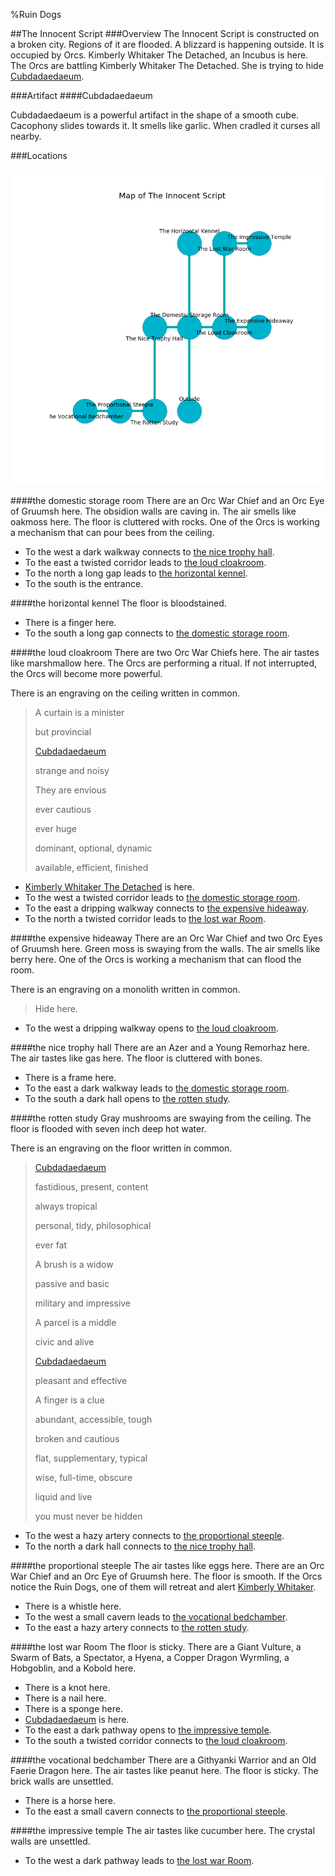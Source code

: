 %Ruin Dogs

##The Innocent Script
###Overview
The Innocent Script is constructed on a broken city. Regions of it are flooded. A blizzard is happening outside. It is occupied by Orcs. <a name="Kimberly-Whitaker-The-Detached"></a>Kimberly Whitaker The Detached, an Incubus is here. The Orcs are battling Kimberly Whitaker The Detached. She  is trying to hide [Cubdadaedaeum](#Cubdadaedaeum). 



###Artifact
####<a name="Cubdadaedaeum"></a>Cubdadaedaeum


Cubdadaedaeum is a powerful artifact in the shape of a smooth cube. Cacophony slides towards it. It smells like garlic. When cradled it curses all nearby. 





###Locations


![](../v2/images/The-Innocent-Script.png)

####<a name="the-domestic-storage-room"></a>the domestic storage room
There are an Orc War Chief and an Orc Eye of Gruumsh here. The obsidion walls are caving in. The air smells like oakmoss here. The floor is cluttered with rocks. One of the Orcs is working a mechanism that can pour bees from the ceiling. 



* To the west a dark walkway connects to [the nice trophy hall](#the-nice-trophy-hall).
* To the east a twisted corridor leads to [the loud cloakroom](#the-loud-cloakroom).
* To the north a long gap leads to [the horizontal kennel](#the-horizontal-kennel).
* To the south is the entrance.


####<a name="the-horizontal-kennel"></a>the horizontal kennel
The floor is bloodstained. 



* There is a finger here.
* To the south a long gap connects to [the domestic storage room](#the-domestic-storage-room).


####<a name="the-loud-cloakroom"></a>the loud cloakroom
There are two Orc War Chiefs here. The air tastes like marshmallow here. The Orcs are performing a ritual. If not interrupted, the Orcs will become more powerful. 

There is an engraving on the ceiling written in common. 

> A curtain is a minister
>
> but provincial
>
> [Cubdadaedaeum](#Cubdadaedaeum)
>
> strange and noisy
>
> They are envious
>
> ever cautious
>
> ever huge
>
> dominant, optional, dynamic
>
> available, efficient, finished
>


* [Kimberly Whitaker The Detached](#Kimberly-Whitaker-The-Detached) is here.
* To the west a twisted corridor leads to [the domestic storage room](#the-domestic-storage-room).
* To the east a dripping walkway connects to [the expensive hideaway](#the-expensive-hideaway).
* To the north a twisted corridor leads to [the lost war Room](#the-lost-war-Room).


####<a name="the-expensive-hideaway"></a>the expensive hideaway
There are an Orc War Chief and two Orc Eyes of Gruumsh here. Green moss is swaying from the walls. The air smells like berry here. One of the Orcs is working a mechanism that can flood the room. 

There is an engraving on a monolith written in common. 

> Hide here.
>


* To the west a dripping walkway opens to [the loud cloakroom](#the-loud-cloakroom).


####<a name="the-nice-trophy-hall"></a>the nice trophy hall
There are an Azer and a Young Remorhaz here. The air tastes like gas here. The floor is cluttered with bones. 



* There is a frame here.
* To the east a dark walkway leads to [the domestic storage room](#the-domestic-storage-room).
* To the south a dark hall opens to [the rotten study](#the-rotten-study).


####<a name="the-rotten-study"></a>the rotten study
Gray mushrooms are swaying from the ceiling. The floor is flooded with seven inch deep hot water. 

There is an engraving on the floor written in common. 

> [Cubdadaedaeum](#Cubdadaedaeum)
>
> fastidious, present, content
>
> always tropical
>
> personal, tidy, philosophical
>
> ever fat
>
> A brush is a widow
>
> passive and basic
>
> military and impressive
>
> A parcel is a middle
>
> civic and alive
>
> [Cubdadaedaeum](#Cubdadaedaeum)
>
> pleasant and effective
>
> A finger is a clue
>
> abundant, accessible, tough
>
> broken and cautious
>
> flat, supplementary, typical
>
> wise, full-time, obscure
>
> liquid and live
>
> you must never be hidden
>


* To the west a hazy artery connects to [the proportional steeple](#the-proportional-steeple).
* To the north a dark hall connects to [the nice trophy hall](#the-nice-trophy-hall).


####<a name="the-proportional-steeple"></a>the proportional steeple
The air tastes like eggs here. There are an Orc War Chief and an Orc Eye of Gruumsh here. The floor is smooth. If the Orcs notice the Ruin Dogs, one of them will retreat and alert [Kimberly Whitaker](#Kimberly-Whitaker). 



* There is a whistle here.
* To the west a small cavern leads to [the vocational bedchamber](#the-vocational-bedchamber).
* To the east a hazy artery connects to [the rotten study](#the-rotten-study).


####<a name="the-lost-war-Room"></a>the lost war Room
The floor is sticky. There are a Giant Vulture, a Swarm of Bats, a Spectator, a Hyena, a Copper Dragon Wyrmling, a Hobgoblin, and a Kobold here. 



* There is a knot here.
* There is a nail here.
* There is a sponge here.
* [Cubdadaedaeum](#Cubdadaedaeum) is here.
* To the east a dark pathway opens to [the impressive temple](#the-impressive-temple).
* To the south a twisted corridor connects to [the loud cloakroom](#the-loud-cloakroom).


####<a name="the-vocational-bedchamber"></a>the vocational bedchamber
There are a Githyanki Warrior and an Old Faerie Dragon here. The air tastes like peanut here. The floor is sticky. The brick walls are unsettled. 



* There is a horse here.
* To the east a small cavern connects to [the proportional steeple](#the-proportional-steeple).


####<a name="the-impressive-temple"></a>the impressive temple
The air tastes like cucumber here. The crystal walls are unsettled. 



* To the west a dark pathway leads to [the lost war Room](#the-lost-war-Room).


